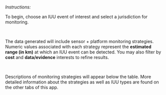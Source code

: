 <br>

*Instructions:*

To begin, choose an IUU event of interest and select a jurisdiction for monitoring. 

<br>

The data generated will include sensor + platform monitoring strategies. Numeric values associated with each strategy represent the **estimated range (in km)** at which an IUU event can be detected. You may also filter by **cost** and **data/evidence** interests to refine results.

<br>

Descriptions of monitoring strategies will appear below the table. More detailed information about the strategies as well as IUU types are found on the other tabs of this app.